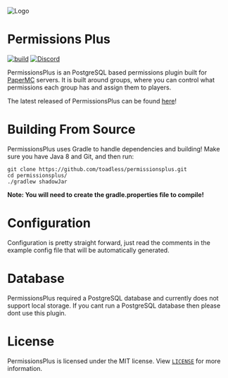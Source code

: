 ![Logo](https://i.imgur.com/Hx26798.png)

# Permissions Plus
[![build](https://github.com/toadless/permissionsplus/actions/workflows/build.yml/badge.svg)](https://github.com/toadless/permissionsplus/actions/workflows/build.yml)
[![Discord](https://img.shields.io/discord/954456505334263828.svg?label=discord&logo=discord)](https://discord.gg/8Nkgxg25Xw)

PermissionsPlus is an PostgreSQL based permissions plugin built for [PaperMC](https://papermc.io/) servers.
It is built around groups, where you can control what permissions each group has and assign
them to players.

The latest released of PermissionsPlus can be found [here](https://github.com/toadless/permissionsplus/releases)!

# Building From Source
PermissionsPlus uses Gradle to handle dependencies and building! Make sure you have Java 8 and Git, and then run:

```
git clone https://github.com/toadless/permissionsplus.git
cd permissionsplus/
./gradlew shadowJar
```

**Note: You will need to create the gradle.properties file to compile!**

# Configuration
Configuration is pretty straight forward, just read the comments in the example config file that will
be automatically generated.

# Database
PermissionsPlus required a PostgreSQL database and currently does not support local storage. If
you cant run a PostgreSQL database then please dont use this plugin.

# License
PermissionsPlus is licensed under the MIT license. View [`LICENSE`](https://github.com/toadless/permissionsplus/blob/main/LICENSE) for more information.
